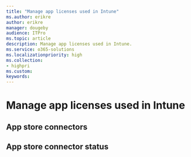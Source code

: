 ```yaml
---
title: "Manage app licenses used in Intune"
ms.author: erikre
author: erikre
manager: dougeby
audience: ITPro
ms.topic: article
description: Manage app licenses used in Intune.
ms.service: o365-solutions
ms.localizationpriority: high
ms.collection:
- highpri
ms.custom:
keywords:
---
```


# Manage app licenses used in Intune


## App store connectors


## App store connector status


